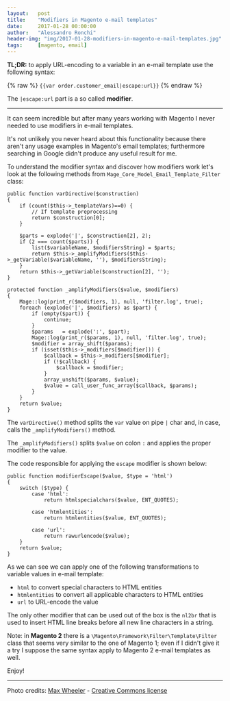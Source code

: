 ```yaml
---
layout:   post
title:    "Modifiers in Magento e-mail templates"
date:     2017-01-28 00:00:00
author:   "Alessandro Ronchi"
header-img: "img/2017-01-28-modifiers-in-magento-e-mail-templates.jpg"
tags:     [magento, email]
---
```

**TL;DR:** to apply URL-encoding to a variable in an e-mail template use the following syntax:

{% raw %}
`{{var order.customer_email|escape:url}}`
{% endraw %}

The `|escape:url` part is a so called **modifier**.

---

It can seem incredible but after many years working with Magento I never needed to use modifiers in e-mail templates.

It's not unlikely you never heard about this functionality because there aren't any usage examples in Magento's email templates;
furthermore searching in Google didn't produce any useful result for me.

To understand the modifier syntax and discover how modifiers work let's look at the following methods from `Mage_Core_Model_Email_Template_Filter` class:

    public function varDirective($construction)
    {
        if (count($this->_templateVars)==0) {
            // If template preprocessing
            return $construction[0];
        }

        $parts = explode('|', $construction[2], 2);
        if (2 === count($parts)) {
            list($variableName, $modifiersString) = $parts;
            return $this->_amplifyModifiers($this->_getVariable($variableName, ''), $modifiersString);
        }
        return $this->_getVariable($construction[2], '');
    }

    protected function _amplifyModifiers($value, $modifiers)
    {
        Mage::log(print_r($modifiers, 1), null, 'filter.log', true);
        foreach (explode('|', $modifiers) as $part) {
            if (empty($part)) {
                continue;
            }
            $params   = explode(':', $part);
            Mage::log(print_r($params, 1), null, 'filter.log', true);
            $modifier = array_shift($params);
            if (isset($this->_modifiers[$modifier])) {
                $callback = $this->_modifiers[$modifier];
                if (!$callback) {
                    $callback = $modifier;
                }
                array_unshift($params, $value);
                $value = call_user_func_array($callback, $params);
            }
        }
        return $value;
    }

The `varDirective()` method splits the `var` value on pipe `|` char and, in case, calls the `_amplifyModifiers()` method.

The `_amplifyModifiers()` splits `$value` on colon `:` and applies the proper modifier to the value.

The code responsible for applying the `escape` modifier is shown below:

    public function modifierEscape($value, $type = 'html')
    {
        switch ($type) {
            case 'html':
                return htmlspecialchars($value, ENT_QUOTES);

            case 'htmlentities':
                return htmlentities($value, ENT_QUOTES);

            case 'url':
                return rawurlencode($value);
        }
        return $value;
    }

As we can see we can apply one of the following transformations to variable values in e-mail template:

* `html` to convert special characters to HTML entities
* `htmlentities` to convert all applicable characters to HTML entities
* `url` to URL-encode the value

The only other modifier that can be used out of the box is the `nl2br` that is used to insert HTML line breaks before all new line characters in a string.

Note: in **Magento 2** there is a `\Magento\Framework\Filter\Template\Filter` class that seems very similar to the one of Magento 1; even if I didn't give it a try I suppose the same syntax apply to Magento 2 e-mail templates as well.

Enjoy!

---
Photo credits: [Max Wheeler](https://www.flickr.com/photos/makenosound/) - [Creative Commons license](https://creativecommons.org/licenses/by-nc-nd/2.0/)

